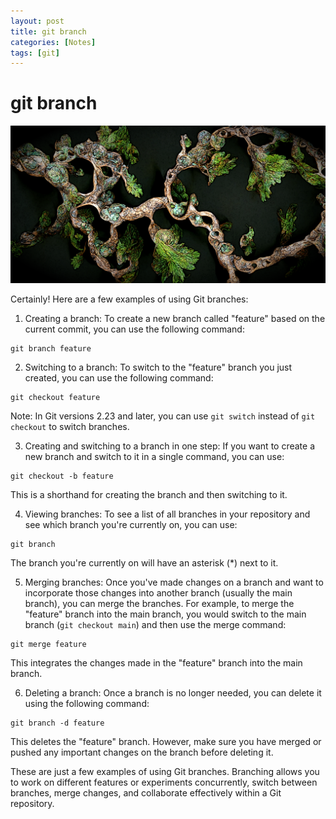 ```yaml
---
layout: post
title: git branch 
categories: [Notes]
tags: [git]
--- 
```


# git branch 

![](../pic/bracnch-ai-20230628120059.png)

Certainly! Here are a few examples of using Git branches:

1. Creating a branch:
To create a new branch called "feature" based on the current commit, you can use the following command:
```
git branch feature
```

2. Switching to a branch:
To switch to the "feature" branch you just created, you can use the following command:
```
git checkout feature
```
Note: In Git versions 2.23 and later, you can use `git switch` instead of `git checkout` to switch branches.

3. Creating and switching to a branch in one step:
If you want to create a new branch and switch to it in a single command, you can use:
```
git checkout -b feature
```
This is a shorthand for creating the branch and then switching to it.

4. Viewing branches:
To see a list of all branches in your repository and see which branch you're currently on, you can use:
```
git branch
```
The branch you're currently on will have an asterisk (*) next to it.

5. Merging branches:
Once you've made changes on a branch and want to incorporate those changes into another branch (usually the main branch), you can merge the branches. For example, to merge the "feature" branch into the main branch, you would switch to the main branch (`git checkout main`) and then use the merge command:
```
git merge feature
```
This integrates the changes made in the "feature" branch into the main branch.

6. Deleting a branch:
Once a branch is no longer needed, you can delete it using the following command:
```
git branch -d feature
```
This deletes the "feature" branch. However, make sure you have merged or pushed any important changes on the branch before deleting it.

These are just a few examples of using Git branches. Branching allows you to work on different features or experiments concurrently, switch between branches, merge changes, and collaborate effectively within a Git repository.